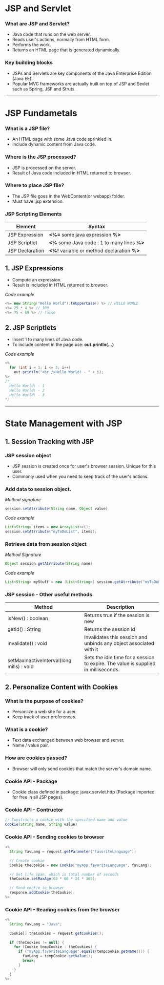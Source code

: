 # JSP and Servlet

### What are JSP and Servlet?
- Java code that runs on the web server.
- Reads user's actions, normally from HTML form.
- Performs the work.
- Returns an HTML page that is generated dynamically.


### Key building blocks
- JSPs and Servlets are key components of the Java Enterprise Edition (Java EE).
- Popular MVC frameworks are actually built on top of JSP and Sevlet such as Spring, JSF and Struts.

---

# JSP Fundametals

### What is a JSP file?
- An HTML page with some Java code sprinkled in.
- Include dynamic content from Java code.

### Where is the JSP processed?
- JSP is processed on the server.
- Result of Java code included in HTML returned to browser.

### Where to place JSP file?
- The JSP file goes in the WebContent(or webapp) folder.
- Must have .jsp extension.

### JSP Scripting Elements
| Element | Syntax |
| ------ | ------ |
| JSP Expression | **<%=** some java expression **%>** |
| JSP Scriptlet | **<%** some Java code : 1 to many lines **%>** |
| JSP Declaration | **<%!** variable or method declaration **%>** |

## 1. JSP Expressions
- Compute an expression.
- Result is included in HTML returned to browser.  
  
_Code example_
```java
<%= new String("Hello World").toUpperCase() %> // HELLO WORLD
<%= 25 * 4 %> // 100
<%= 75 < 69 %> // false

```
## 2. JSP Scriptlets
- Insert 1 to many lines of Java code.
- To include content in the page use: **out.println(...)**  
  
_Code example_
```java
<%
  for (int i = 1; i <= 3; i++)
    out.println("<br />Hello World! - " + i);
%>
/*
  Hello World! - 1
  Hello World! - 2
  Hello World! - 3
*/
```
---

# State Management with JSP

## 1. Session Tracking with JSP

### JSP session object
- JSP session is created once for user's browser session. Unique for this user.
- Commonly used when you need to keep track of the user's actions.

### Add data to session object.
_Method signature_
``` java
session.setAtrribute(String name, Object value)
```
_Code example_
``` java
List<String> items = new ArrayList<>();
session.setAtrribute("myToDoList", items);
```

### Retrieve data from session object
_Method Signature_
``` java
Object session.getAtrribute(String name)
```
_Code example_
``` java
List<String> myStuff = new (List<String>) session.getAtrribute("myToDoList");
```

### JSP session - Other useful methods
| Method | Description |
| ------ | ------ |
| isNew() : boolean | Returns true if the session is new |
| getId() : String | Returns the session id |
| invalidate() : void | Invalidates this session and unbinds any object associated with it |
| setMaxInactiveInterval(long mills) : void | Sets the idle time for a session to expire. The value is supplied in milliseconds |

## 2. Personalize Content with Cookies

### What is the purpose of cookies?
- Personlize a web site for a user.
- Keep track of user preferences.

### What is a cookie?
- Text data exchanged between web browser and server.
- Name / value pair.

### How are cookies passed?
- Browser will only send cookies that match the server's domain name.

### Cookie API - Package
- Cookie class defined in package: javax.servlet.http (Package imported for free in all JSP pages).

### Cookie API - Contructor
``` java 
// Constructs a cookie with the specified name and value
Cookie(String name, String value)
```

### Cookie API - Sending cookies to browser
``` java
<%
  String favLang = request.getParameter("favoriteLanguage");
  
  // Create cookie
  Cookie theCookie = new Cookie("myApp.favoriteLanguage", favLang);
  
  // Set life span, which is total number of seconds
  theCookie.setMaxAge(60 * 60 * 24 * 365);
  
  // Send cookie to browser
  response.addCookie(theCookie);
%>
```

### Cookie API - Reading cookies from the browser
``` java
<%
  String favLang = "Java";
  
  Cookie[] theCookies = request.getCookies();
  
  if (theCookies != null) {
    for (Cookie tempCookie : theCookies) {
      if ("myApp.favoriteLanguage".equals(tempCookie.getName())) {
        favLang = tempCookie.getValue();
        break;
      }
    }
  }
%>
```
